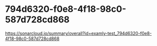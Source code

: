 # 794d6320-f0e8-4f18-98c0-587d728cd868
https://sonarcloud.io/summary/overall?id=examly-test_794d6320-f0e8-4f18-98c0-587d728cd868
